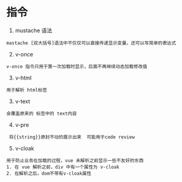 # 指令
1. mustache 语法
```$xslt
mastache [双大括号]语法中不仅仅可以直接传递显示变量，还可以写简单的表达式
```
2. v-once
```$xslt
v-once 指令只用于第一次加载时显示，后面不再继续动态加载修改值
```

3. v-html
```$xslt
用于解析 html标签
```

3. v-text
```$xslt
会覆盖原来的 标签中的 text内容
```


4. v-pre
```$xslt
 将{{string}}原封不动的展示出来  可能用于code review
```

5. v-cloak
```$xslt
用于防止业务在加载的过程，vue 未解析之前显示一些不友好的东西
1. 在 vue 解析之前，div 中有一个属性为 v-cloak
2. 在解析之后，dom不带有v-cloak属性
```